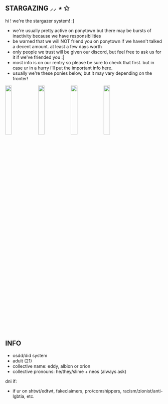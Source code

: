 **STARGAZING ⸝⸝ ⋆ ✩**
-------------------------------------------------------------------------------

hi ! we're the stargazer system! :]

- we're usually pretty active on ponytown but there may be bursts of inactivity because we have responsibilities
- be warned that we will NOT friend you on ponytown if we haven't talked a decent amount. at least a few days worth
- only people we trust will be given our discord, but feel free to ask us for it if we've friended you :]
- most info is on our rentry so please be sure to check that first. but in case ur in a hurry i'll put the important info here.
- usually we're these ponies below, but it may vary depending on the fronter!

<img src="https://i.imgur.com/ExXHzZg.png" width=20% height=20%> <img src="https://i.imgur.com/pgsaKhj.png" width=20% height=20%> <img src="https://i.imgur.com/GohJCes.png" width=20% height=20%> <img src="https://i.imgur.com/ErQohOB.png" width=20% height=20%>

**INFO**
------------------------------------------------------------------------------
- osdd/did system
- adult (21)
- collective name: eddy, albion or orion
- collective pronouns: he/they/slime + neos (always ask)

dni if:
- if ur on shtwt/edtwt, fakeclaimers, pro/comshippers, racism/zionist/anti-lgbtia, etc.
